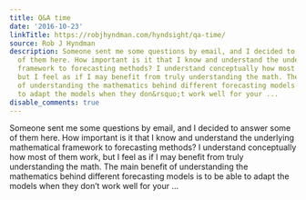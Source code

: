 ```yaml
---
title: Q&A time
date: '2016-10-23'
linkTitle: https://robjhyndman.com/hyndsight/qa-time/
source: Rob J Hyndman
description: Someone sent me some questions by email, and I decided to answer some
  of them here. How important is it that I know and understand the underlying mathematical
  framework to forecasting methods? I understand conceptually how most of them work,
  but I feel as if I may benefit from truly understanding the math. The main benefit
  of understanding the mathematics behind different forecasting models is to be able
  to adapt the models when they don&rsquo;t work well for your ...
disable_comments: true
---
```

Someone sent me some questions by email, and I decided to answer some of them here. How important is it that I know and understand the underlying mathematical framework to forecasting methods? I understand conceptually how most of them work, but I feel as if I may benefit from truly understanding the math. The main benefit of understanding the mathematics behind different forecasting models is to be able to adapt the models when they don&rsquo;t work well for your ...